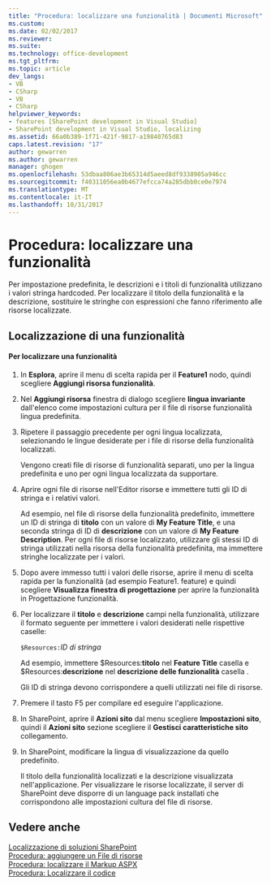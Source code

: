 ```yaml
---
title: "Procedura: localizzare una funzionalità | Documenti Microsoft"
ms.custom: 
ms.date: 02/02/2017
ms.reviewer: 
ms.suite: 
ms.technology: office-development
ms.tgt_pltfrm: 
ms.topic: article
dev_langs:
- VB
- CSharp
- VB
- CSharp
helpviewer_keywords:
- features [SharePoint development in Visual Studio]
- SharePoint development in Visual Studio, localizing
ms.assetid: 66a0b389-1f71-421f-9817-a19840765d83
caps.latest.revision: "17"
author: gewarren
ms.author: gewarren
manager: ghogen
ms.openlocfilehash: 53dbaa806ae3b65314d5aeed8df9338905a946cc
ms.sourcegitcommit: f40311056ea0b4677efcca74a285dbb0ce0e7974
ms.translationtype: MT
ms.contentlocale: it-IT
ms.lasthandoff: 10/31/2017
---
```

# <a name="how-to-localize-a-feature"></a>Procedura: localizzare una funzionalità
  Per impostazione predefinita, le descrizioni e i titoli di funzionalità utilizzano i valori stringa hardcoded. Per localizzare il titolo della funzionalità e la descrizione, sostituire le stringhe con espressioni che fanno riferimento alle risorse localizzate.  
  
## <a name="localizing-a-feature"></a>Localizzazione di una funzionalità  
  
#### <a name="to-localize-a-feature"></a>Per localizzare una funzionalità  
  
1.  In **Esplora**, aprire il menu di scelta rapida per il **Feature1** nodo, quindi scegliere **Aggiungi risorsa funzionalità**.  
  
2.  Nel **Aggiungi risorsa** finestra di dialogo scegliere **lingua invariante** dall'elenco come impostazioni cultura per il file di risorse funzionalità lingua predefinita.  
  
3.  Ripetere il passaggio precedente per ogni lingua localizzata, selezionando le lingue desiderate per i file di risorse della funzionalità localizzati.  
  
     Vengono creati file di risorse di funzionalità separati, uno per la lingua predefinita e uno per ogni lingua localizzata da supportare.  
  
4.  Aprire ogni file di risorse nell'Editor risorse e immettere tutti gli ID di stringa e i relativi valori.  
  
     Ad esempio, nel file di risorse della funzionalità predefinito, immettere un ID di stringa di **titolo** con un valore di **My Feature Title**, e una seconda stringa di ID di **descrizione** con un valore di **My Feature Description**. Per ogni file di risorse localizzato, utilizzare gli stessi ID di stringa utilizzati nella risorsa della funzionalità predefinita, ma immettere stringhe localizzate per i valori.  
  
5.  Dopo avere immesso tutti i valori delle risorse, aprire il menu di scelta rapida per la funzionalità (ad esempio Feature1. feature) e quindi scegliere **Visualizza finestra di progettazione** per aprire la funzionalità in Progettazione funzionalità.  
  
6.  Per localizzare il **titolo** e **descrizione** campi nella funzionalità, utilizzare il formato seguente per immettere i valori desiderati nelle rispettive caselle:  
  
     `$Resources:`*ID di stringa*  
  
     Ad esempio, immettere $Resources:**titolo** nel **Feature Title** casella e $Resources:**descrizione** nel **descrizione delle funzionalità** casella .  
  
     Gli ID di stringa devono corrispondere a quelli utilizzati nei file di risorse.  
  
7.  Premere il tasto F5 per compilare ed eseguire l'applicazione.  
  
8.  In SharePoint, aprire il **Azioni sito** dal menu scegliere **Impostazioni sito**, quindi il **Azioni sito** sezione scegliere il **Gestisci caratteristiche sito** collegamento.  
  
9. In SharePoint, modificare la lingua di visualizzazione da quello predefinito.  
  
     Il titolo della funzionalità localizzati e la descrizione visualizzata nell'applicazione. Per visualizzare le risorse localizzate, il server di SharePoint deve disporre di un language pack installati che corrispondono alle impostazioni cultura del file di risorse.  
  
## <a name="see-also"></a>Vedere anche  
 [Localizzazione di soluzioni SharePoint](../sharepoint/localizing-sharepoint-solutions.md)   
 [Procedura: aggiungere un File di risorse](../sharepoint/how-to-add-a-resource-file.md)   
 [Procedura: localizzare il Markup ASPX](../sharepoint/how-to-localize-aspx-markup.md)   
 [Procedura: Localizzare il codice](../sharepoint/how-to-localize-code.md)  
  
  